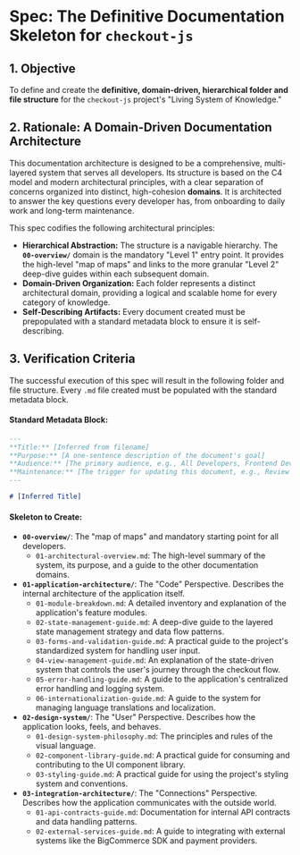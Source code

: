 # Spec: The Definitive Documentation Skeleton for `checkout-js`

## 1. Objective

To define and create the **definitive, domain-driven, hierarchical folder and file structure** for the `checkout-js` project's "Living System of Knowledge."

## 2. Rationale: A Domain-Driven Documentation Architecture

This documentation architecture is designed to be a comprehensive, multi-layered system that serves all developers. Its structure is based on the C4 model and modern architectural principles, with a clear separation of concerns organized into distinct, high-cohesion **domains**. It is architected to answer the key questions every developer has, from onboarding to daily work and long-term maintenance.

This spec codifies the following architectural principles:

*   **Hierarchical Abstraction:** The structure is a navigable hierarchy. The **`00-overview/`** domain is the mandatory "Level 1" entry point. It provides the high-level "map of maps" and links to the more granular "Level 2" deep-dive guides within each subsequent domain.
*   **Domain-Driven Organization:** Each folder represents a distinct architectural domain, providing a logical and scalable home for every category of knowledge.
*   **Self-Describing Artifacts:** Every document created must be prepopulated with a standard metadata block to ensure it is self-describing.

## 3. Verification Criteria

The successful execution of this spec will result in the following folder and file structure. Every `.md` file created must be populated with the standard metadata block.

#### Standard Metadata Block:
```markdown
---
**Title:** [Inferred from filename]
**Purpose:** [A one-sentence description of the document's goal]
**Audience:** [The primary audience, e.g., All Developers, Frontend Developers]
**Maintenance:** [The trigger for updating this document, e.g., Review quarterly, Update on API change]
---

# [Inferred Title]
```

#### Skeleton to Create:

*   **`00-overview/`**: The "map of maps" and mandatory starting point for all developers.
    *   `01-architectural-overview.md`: The high-level summary of the system, its purpose, and a guide to the other documentation domains.
*   **`01-application-architecture/`**: The "Code" Perspective. Describes the internal architecture of the application itself.
    *   `01-module-breakdown.md`: A detailed inventory and explanation of the application's feature modules.
    *   `02-state-management-guide.md`: A deep-dive guide to the layered state management strategy and data flow patterns.
    *   `03-forms-and-validation-guide.md`: A practical guide to the project's standardized system for handling user input.
    *   `04-view-management-guide.md`: An explanation of the state-driven system that controls the user's journey through the checkout flow.
    *   `05-error-handling-guide.md`: A guide to the application's centralized error handling and logging system.
    *   `06-internationalization-guide.md`: A guide to the system for managing language translations and localization.
*   **`02-design-system/`**: The "User" Perspective. Describes how the application looks, feels, and behaves.
    *   `01-design-system-philosophy.md`: The principles and rules of the visual language.
    *   `02-component-library-guide.md`: A practical guide for consuming and contributing to the UI component library.
    *   `03-styling-guide.md`: A practical guide for using the project's styling system and conventions.
*   **`03-integration-architecture/`**: The "Connections" Perspective. Describes how the application communicates with the outside world.
    *   `01-api-contracts-guide.md`: Documentation for internal API contracts and data handling patterns.
    *   `02-external-services-guide.md`: A guide to integrating with external systems like the BigCommerce SDK and payment providers.
